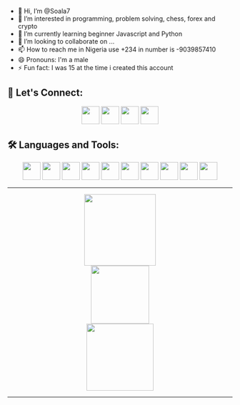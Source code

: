 - 👋 Hi, I’m @Soala7
- 👀 I’m interested in programming, problem solving, chess, forex and crypto
- 🌱 I’m currently learning beginner Javascript and Python
- 💞️ I’m looking to collaborate on ...
- 📫 How to reach me in Nigeria use +234 in number is -9039857410
- 😄 Pronouns: I'm a male
- ⚡ Fun fact: I was 15 at the time i created this account

<!---
Soala7/Soala7 is a ✨ special ✨ repository because its `README.md` (this file) appears on your GitHub profile.
You can click the Preview link to take a look at your changes.
--->
## 🔗 Let's Connect:
<p align="center">
  <!-- Socials (symbols only) -->
  <a href="mailto:nigaamace@gmail.com"><img src="https://img.shields.io/badge/-000000?style=flat&logo=gmail&logoColor=red" height="40"/></a>
  <a href="https://twitter.com/AmaceNiga31850"><img src="https://img.shields.io/badge/-000000?style=flat&logo=twitter&logoColor=1DA1F2" height="40"/></a>
  <a href="https://stackoverflow.com/Soala Amachree/yourid"><img src="https://img.shields.io/badge/-000000?style=flat&logo=stackoverflow&logoColor=F48024" height="40"/></a>
  <a href="https://www.linkedin.com/in/soala-amachree-12361313"><img src="https://img.shields.io/badge/-000000?style=flat&logo=linkedin&logoColor=0A66C2" height="40"/></a>

</p>

## 🛠️ Languages and Tools:
<p align="center">
  <!-- Programming & Tools -->
  <img src="https://cdn.jsdelivr.net/gh/devicons/devicon/icons/html5/html5-original.svg" width="40"/>
  <img src="https://cdn.jsdelivr.net/gh/devicons/devicon/icons/css3/css3-original.svg" width="40"/>
  <img src="https://cdn.jsdelivr.net/gh/devicons/devicon/icons/javascript/javascript-original.svg" width="40"/>
  <img src="https://cdn.jsdelivr.net/gh/devicons/devicon/icons/python/python-original.svg" width="40"/>
  <img src="https://cdn.jsdelivr.net/gh/devicons/devicon/icons/react/react-original.svg" width="40"/>
  <img src="https://cdn.jsdelivr.net/gh/devicons/devicon/icons/vscode/vscode-original.svg" width="40"/>
  <img src="https://cdn.jsdelivr.net/gh/devicons/devicon/icons/ubuntu/ubuntu-plain.svg" width="40"/>
  <img src="https://cdn.jsdelivr.net/gh/devicons/devicon/icons/docker/docker-original.svg" width="40"/>
  <img src="https://cdn.jsdelivr.net/gh/devicons/devicon/icons/github/github-original.svg" width="40"/>
  <img src="https://cdn.jsdelivr.net/gh/devicons/devicon/icons/git/git-original.svg" width="40"/>
</p>

---

<p align="center">
  <!-- GitHub Stats -->
  <img src="https://github-readme-stats.vercel.app/api?username=Soala7&show_icons=true&hide_title=true&hide=issues&theme=radical" height="160"/>
  <br />
  <img src="https://github-readme-stats.vercel.app/api/top-langs/?username=Soala7&layout=compact&theme=radical" height="130"/>
  <br />
  <img src="https://streak-stats.demolab.com?user=Soala7&theme=radical&border_radius=4.5" height="150"/>
</p>

---

